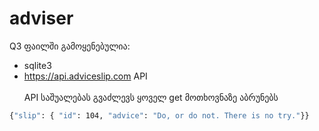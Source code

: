 # adviser
Q3 ფაილში გამოყენებულია:
* sqlite3
* <https://api.adviceslip.com> API<br><br>API საშუალებას გვაძლევს ყოველ get მოთხოვნაზე აბრუნებს
```bash
{"slip": { "id": 104, "advice": "Do, or do not. There is no try."}}
